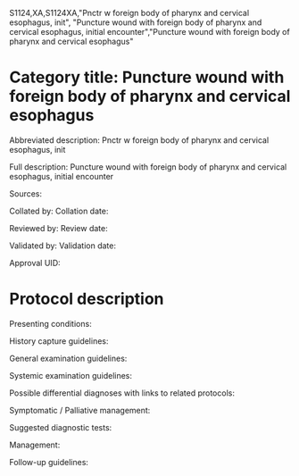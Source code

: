 S1124,XA,S1124XA,"Pnctr w foreign body of pharynx and cervical esophagus, init", "Puncture wound with foreign body of pharynx and cervical esophagus, initial encounter","Puncture wound with foreign body of pharynx and cervical esophagus"
# Category title: Puncture wound with foreign body of pharynx and cervical esophagus

Abbreviated description: Pnctr w foreign body of pharynx and cervical esophagus, init

Full description: Puncture wound with foreign body of pharynx and cervical esophagus, initial encounter

Sources:

Collated by:
Collation date:

Reviewed by:
Review date:

Validated by:
Validation date:

Approval UID:

# Protocol description

Presenting conditions:

History capture guidelines:

General examination guidelines:

Systemic examination guidelines:

Possible differential diagnoses with links to related protocols:

Symptomatic / Palliative management:

Suggested diagnostic tests:

Management:

Follow-up guidelines:
